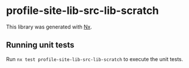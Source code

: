 # profile-site-lib-src-lib-scratch

This library was generated with [Nx](https://nx.dev).

## Running unit tests

Run `nx test profile-site-lib-src-lib-scratch` to execute the unit tests.

